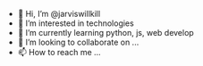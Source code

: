 - 👋 Hi, I’m @jarviswillkill
- 👀 I’m interested in technologies
- 🌱 I’m currently learning python, js, web develop
- 💞️ I’m looking to collaborate on ...
- 📫 How to reach me ...

<!---
jarviswillkill/jarviswillkill is a ✨ special ✨ repository because its `README.md` (this file) appears on your GitHub profile.
You can click the Preview link to take a look at your changes.
--->

